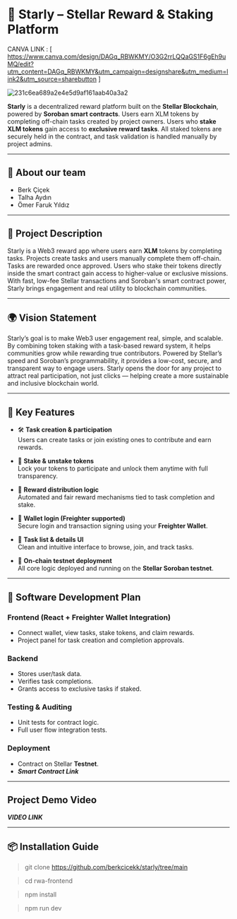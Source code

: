 # 🌟 Starly – Stellar Reward & Staking Platform
CANVA LINK : [ https://www.canva.com/design/DAGq_RBWKMY/O3G2rrLQQaGS1F6gEh9uMQ/edit?utm_content=DAGq_RBWKMY&utm_campaign=designshare&utm_medium=link2&utm_source=sharebutton ] 

![231c6ea689a2e4e5d9af161aab40a3a2](https://github.com/user-attachments/assets/738df759-143d-43e4-bedb-56c4d0ab824f)



**Starly** is a decentralized reward platform built on the **Stellar Blockchain**, powered by **Soroban smart contracts**. Users earn XLM tokens by completing off-chain tasks created by project owners. Users who **stake XLM tokens** gain access to **exclusive reward tasks**. All staked tokens are securely held in the contract, and task validation is handled manually by project admins.

---
## 🚩 About our team

- Berk Çiçek
- Talha Aydın
- Ömer Faruk Yıldız

---

## 📌 Project Description

Starly is a Web3 reward app where users earn **XLM** tokens by completing tasks. Projects create tasks and users manually complete them off-chain. Tasks are rewarded once approved. Users who stake their tokens directly inside the smart contract gain access to higher-value or exclusive missions. With fast, low-fee Stellar transactions and Soroban's smart contract power, Starly brings engagement and real utility to blockchain communities.

---

## 🌍 Vision Statement

Starly’s goal is to make Web3 user engagement real, simple, and scalable. By combining token staking with a task-based reward system, it helps communities grow while rewarding true contributors. Powered by Stellar’s speed and Soroban’s programmability, it provides a low-cost, secure, and transparent way to engage users. Starly opens the door for any project to attract real participation, not just clicks — helping create a more sustainable and inclusive blockchain world.

---

## 🌟 Key Features

- 🛠️ **Task creation & participation**  
  Users can create tasks or join existing ones to contribute and earn rewards.

- 🔁 **Stake & unstake tokens**  
  Lock your tokens to participate and unlock them anytime with full transparency.

- 🎁 **Reward distribution logic**  
  Automated and fair reward mechanisms tied to task completion and stake.

- 🔐 **Wallet login (Freighter supported)**  
  Secure login and transaction signing using your **Freighter Wallet**.

- 📝 **Task list & details UI**  
  Clean and intuitive interface to browse, join, and track tasks.

- 🚀 **On-chain testnet deployment**  
  All core logic deployed and running on the **Stellar Soroban testnet**.

---

## 🧠 Software Development Plan

### Frontend (React + Freighter Wallet Integration)
- Connect wallet, view tasks, stake tokens, and claim rewards.
- Project panel for task creation and completion approvals.

### Backend
- Stores user/task data.
- Verifies task completions.
- Grants access to exclusive tasks if staked.

### Testing & Auditing
- Unit tests for contract logic.
- Full user flow integration tests.

### Deployment
- Contract on Stellar **Testnet**.
- ***Smart Contract Link***

---

## Project Demo Video
***VIDEO LINK***

---

## 📦 Installation Guide
>git clone https://github.com/berkcicekk/starly/tree/main

>cd rwa-frontend

>npm install

>npm run dev

